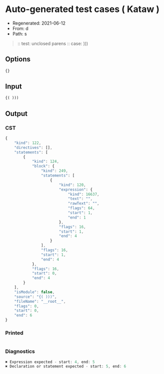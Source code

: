 # Auto-generated test cases ( Kataw )
- Regenerated: 2021-06-12
- From: d
- Path: s
> :: test: unclosed parens
> :: case: )))
## Options

`````js
{}
`````
## Input

`````js
{( )))
`````
## Output

### CST

```javascript
{
    "kind": 122,
    "directives": [],
    "statements": [
        {
            "kind": 124,
            "block": {
                "kind": 249,
                "statements": [
                    {
                        "kind": 120,
                        "expression": {
                            "kind": 16637,
                            "text": "",
                            "rawText": "",
                            "flags": 64,
                            "start": 1,
                            "end": 1
                        },
                        "flags": 16,
                        "start": 1,
                        "end": 4
                    }
                ],
                "flags": 16,
                "start": 1,
                "end": 4
            },
            "flags": 16,
            "start": 0,
            "end": 4
        }
    ],
    "isModule": false,
    "source": "{( )))",
    "fileName": "__root__",
    "flags": 0,
    "start": 0,
    "end": 6
}
```

### Printed

```javascript

```

### Diagnostics

```javascript
✖ Expression expected - start: 4, end: 5
✖ Declaration or statement expected - start: 5, end: 6

```

